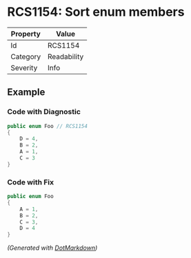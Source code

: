 # RCS1154: Sort enum members

| Property | Value       |
| -------- | ----------- |
| Id       | RCS1154     |
| Category | Readability |
| Severity | Info        |

## Example

### Code with Diagnostic

```csharp
public enum Foo // RCS1154
{
    D = 4,
    B = 2,
    A = 1,
    C = 3
}
```

### Code with Fix

```csharp
public enum Foo
{
    A = 1,
    B = 2,
    C = 3,
    D = 4
}
```


*\(Generated with [DotMarkdown](http://github.com/JosefPihrt/DotMarkdown)\)*